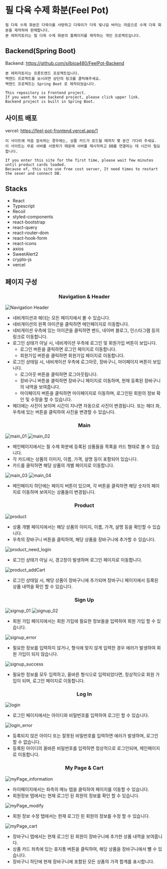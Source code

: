 # 필 다육 수제 화분(Feel Pot)

```
필 다육 수제 화분은 다육이를 사랑하고 다육이가 더욱 빛나길 바라는 마음으로 수제 다육 화분을 제작하여 판매합니다.
본 레퍼지토리는 필 다육 수제 화분의 홈페이지를 제작하는 개인 프로젝트입니다.
```

## Backend(Spring Boot)

Backend: https://github.com/silbioa480/FeelPot-Backend

```
본 레퍼지토리는 프론트엔드 프로젝트입니다.
백엔드 프로젝트를 보시려면 상단의 링크를 클릭해주세요.
백엔드 프로젝트는 Spring Boot 로 제작되었습니다.

This repository is Frontend project.
If you want to see backend project, please click upper link.
Backend project is built in Spring Boot.
```

## 사이트 배포

vercel: https://feel-pot-frontend.vercel.app/1

```
이 사이트에 처음 접속하는 경우에는, 상품 카드가 로드될 때까지 몇 분간 기다려 주세요.
이 사이트는 무료 서버를 사용하기 때문에 서버를 재시작하고 DB를 연결하는 데 시간이 필요합니다.

If you enter this site for the first time, please wait few minutes until product cards loaded.
Because of, this site use free cost server, It need times to restart the sever and connect DB.
```

## Stacks

+ React
+ Typescript
+ Recoil
+ styled-components
+ react-bootstrap
+ react-query
+ react-router-dom
+ react-hook-form
+ react-icons
+ axios
+ SweetAlert2
+ crypto-js
+ vercel

## 페이지 구성

### <center>Navigation & Header</center>

![Navigation Header](https://user-images.githubusercontent.com/75172264/161389765-3ec71d1b-97ad-4784-86fc-8577aee09f81.PNG)

- 네비게이션과 헤더는 모든 페이지에서 볼 수 있습니다.
- 네비게이션의 왼쪽 아이콘을 클릭하면 메인페이지로 이동합니다.
- 네비게이션 우측에 있는 아이콘을 클릭하면 밴드, 네이버 블로그, 인스타그램 등의 링크로 이동합니다.
- 로그인 상태가 아닐 시, 네비게이션 우측에 로그인 및 회원가입 버튼이 보입니다.
    - 로그인 버튼을 클릭하면 로그인 페이지로 이동합니다.
    - 회원가입 버튼을 클릭하면 회원가입 페이지로 이동합니다.
- 로그인 상태일 시, 네비게이션 우측에 로그아웃, 장바구니, 마이페이지 버튼이 보입니다.
    - 로그아웃 버튼을 클릭하면 로그아웃됩니다.
    - 장바구니 버튼을 클릭하면 장바구니 페이지로 이동하며, 현재 등록된 장바구니의 내역을 보여줍니다.
    - 마이페이지 버튼을 클릭하면 마이페이지로 이동하며, 로그인된 회원의 정보 확인 및 수정을 할 수 있습니다.
- 헤더에는 사진이 보이며 시간이 지나면 자동으로 사진이 변경됩니다. 또는 헤더 좌, 우측에 있는 버튼을 클릭하여 사진을 변경할 수 있습니다.

### <center>Main</center>

![main_01](https://user-images.githubusercontent.com/75172264/161390061-7c86bfc9-ed3c-465d-8c0b-56cdb80393b6.PNG)
![main_02](https://user-images.githubusercontent.com/75172264/161390065-9cced195-9126-4d3f-ad7e-1130c984d0e9.PNG)

- 메인페이지에서는 필 수제 화분에 등록된 상품들을 목록을 카드 형태로 볼 수 있습니다.
- 각 카드에는 상품의 이미지, 이름, 가격, 설명 등이 포함되어 있습니다.
- 카드를 클릭하면 해당 상품의 개별 페이지로 이동합니다.

![main_03](https://user-images.githubusercontent.com/75172264/161390066-8a22537b-ddda-49c4-8f4c-f52a60822d31.PNG)
![main_04](https://user-images.githubusercontent.com/75172264/161390068-a6141c98-bbba-4655-a915-987438ce1640.PNG)

- 메인페이지 하단에는 페이지 버튼이 있으며, 각 버튼을 클릭하면 해당 숫자의 페이지로 이동하며 보여지는 상품들이 변경됩니다.

### <center>Product</center>

![product](https://user-images.githubusercontent.com/75172264/161390487-51896b04-6bda-4d8e-99a9-29a3f8c951c5.PNG)

- 상품 개별 페이지에서는 해당 상품의 이미지, 이름, 가격, 설명 등을 확인할 수 있습니다.
- 우측의 장바구니 버튼을 클릭하여, 해당 상품을 장바구니에 추가할 수 있습니다.

![product_need_login](https://user-images.githubusercontent.com/75172264/161390558-ed1af49d-edcf-4b51-b314-20df55bd4291.PNG)

- 로그인 상태가 아닐 시, 경고창이 발생하며 로그인 페이지로 이동합니다.

![product_addCart](https://user-images.githubusercontent.com/75172264/161390485-82c6556d-6269-49de-b62e-013824cc0a4c.PNG)

- 로그인 상태일 시, 해당 상품이 장바구니에 추가되며 장바구니 페이지에서 등록된 상품 내역을 확인 할 수 있습니다.

### <center>Sign Up</center>

![signup_01](https://user-images.githubusercontent.com/75172264/161390374-1f960502-8b7d-4012-a514-fb2271aed723.PNG)
![signup_02](https://user-images.githubusercontent.com/75172264/161390375-31eb3052-ee4f-4c93-bce5-ed355d02368a.PNG)

- 회원 가입 페이지에서는 회원 가입에 필요한 정보들을 입력하여 회원 가입 할 수 있습니다.

![signup_error](https://user-images.githubusercontent.com/75172264/161390377-fb5ced08-e26a-429b-ba39-579189e139e8.PNG)

- 필요한 정보를 입력하지 않거나, 형식에 맞지 않게 입력한 경우 에러가 발생하여 회원 가입이 되지 않습니다.

![signup_success](https://user-images.githubusercontent.com/75172264/161390382-392c9e7f-56b4-4deb-ac60-946041a81f2a.PNG)

- 필요한 정보를 모두 입력하고, 올바른 형식으로 입력되었다면, 정상적으로 회원 가입이 되며, 로그인 페이지로 이동합니다.

### <center>Log In</center>

![login](https://user-images.githubusercontent.com/75172264/161390268-0cbf4566-7510-4010-8abd-768f7a3136ba.png)

- 로그인 페이지에서는 아이디와 비밀번호를 입력하여 로그인 할 수 있습니다.

![login_error](https://user-images.githubusercontent.com/75172264/161390566-97197bf0-74b7-4ce0-a6e2-61d246e97547.PNG)

- 등록되지 않은 아이디 또는 잘못된 비밀번호를 입력하면 에러가 발생하며, 로그인 할 수 없습니다.
- 등록된 아이디의 올바른 비밀번호를 입력하면 정상적으로 로그인되며, 메인페이지로 이동합니다.

### <center>My Page & Cart</center>

![myPage_information](https://user-images.githubusercontent.com/75172264/161390796-7c5d79ed-5988-4a66-a6b2-ec872d269035.PNG)

- 마이페이지에서는 좌측의 메뉴 탭을 클릭하여 페이지를 이동할 수 있습니다.
- 회원정보 탭에서는 현재 로그인 된 회원의 정보를 확인 할 수 있습니다.

![myPage_modify](https://user-images.githubusercontent.com/75172264/161390797-3976f1ee-d9d8-4520-abaa-fb1f3a11b42a.PNG)

- 회원 정보 수정 탭에서는 현재 로그인 된 회원의 정보를 수정 할 수 있습니다.

![myPage_cart](https://user-images.githubusercontent.com/75172264/161390798-4a348d19-b258-4669-9300-fe0db496cc67.PNG)

- 장바구니 탭에서는 현재 로그인 된 회원이 장바구니에 추가한 상품 내역을 보여줍니다.
- 상품 카드 좌측에 있는 휴지통 버튼을 클릭하여, 해당 상품을 장바구니에서 뺄 수 있습니다.
- 장바구니 하단에 현재 장바구니에 포함된 모든 상품의 가격 합계를 표시합니다.
